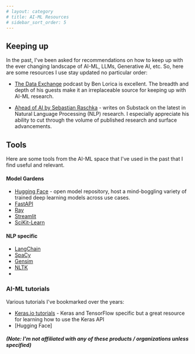 ```yaml
---
# layout: category
# title: AI-ML Resources
# sidebar_sort_order: 5
---
```


## Keeping up

In the past, I've been asked for recommendations on how to keep up with the ever changing landscape of AI-ML, LLMs, Generative AI, etc. So, here are some resources I use stay updated no particular order:

* [The Data Exchange](https://thedataexchange.media/author/bglorica/) podcast by Ben Lorica is excellent.  The breadth and depth of his guests make it an irreplaceable source for keeping up with AI-ML research.

* [Ahead of AI by Sebastian Raschka](https://magazine.sebastianraschka.com/) - writes on Substack on the latest in Natural Language Processing (NLP) research. I especially appreciate his ability to cut through the volume of published research and surface advancements.

## Tools

Here are some tools from the AI-ML space that I've used in the past that I find useful and relevant.

#### Model Gardens

* [Hugging Face](https://huggingface.co/) - open model repository, host a mind-boggling variety of trained deep learning models across use cases.
* [FastAPI]()
* [Ray]()
* [Streamlit]()
* [SciKit-Learn]()

#### NLP specific

* [LangChain]()
* [SpaCy]()
* [Gensim]()
* [NLTK]()
* 

### AI-ML tutorials

Various tutorials I've bookmarked over the years:

* [Keras.io tutorials](https://keras.io/examples/) - Keras and TensorFlow specific but a great resource for learning how to use the Keras API
* [Hugging Face]

##### (Note: I'm not affiliated with any of these products / organizations unless specified)